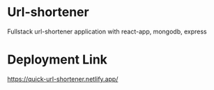 # Url-shortener
Fullstack url-shortener application with react-app, mongodb, express
# Deployment Link 
https://quick-url-shortener.netlify.app/
